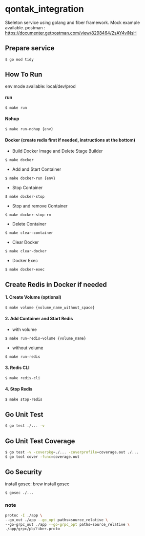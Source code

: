# qontak_integration

Skeleton service using golang and fiber framework. Mock example available.
postman : https://documenter.getpostman.com/view/8298464/2sAY4viNsH
## Prepare service

```
$ go mod tidy
```
## How To Run

env mode available: local/dev/prod

#### run

```sh
$ make run
```

#### Nohup

```sh
$ make run-nohup {env}
```

#### Docker (create redis first if needed, instructions at the bottom)

- Build Docker Image and Delete Stage Builder

```sh
$ make docker
```

- Add and Start Container

```sh
$ make docker-run {env}
```

- Stop Container

```sh
$ make docker-stop
```

- Stop and remove Container

```sh
$ make docker-stop-rm
```

- Delete Container

```sh
$ make clear-container
```

- Clear Docker

```sh
$ make clear-docker
```

- Docker Exec

```sh
$ make docker-exec
```

## Create Redis in Docker if needed

#### 1. Create Volume (optional)

```sh
$ make volume {volume_name_without_space}
```

#### 2. Add Container and Start Redis

- with volume

```sh
$ make run-redis-volume {volume_name}
```

- without volume

```sh
$ make run-redis
```

#### 3. Redis CLI

```sh
$ make redis-cli
```

#### 4. Stop Redis

```sh
$ make stop-redis
```

## Go Unit Test

```sh
$ go test ./... -v
```

## Go Unit Test Coverage

```sh
$ go test -v -coverpkg=./... -coverprofile=coverage.out ./...
$ go tool cover -func=coverage.out
```

## Go Security

install gosec: brew install gosec

```sh
$ gosec ./...
```

### note
```sh
protoc -I ./app \
--go_out ./app --go_opt paths=source_relative \
--go-grpc_out ./app --go-grpc_opt paths=source_relative \
./app/grpc/pb/fiber.proto
```

